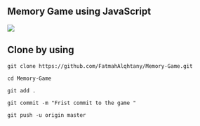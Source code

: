 ## Memory Game using JavaScript

<img src="https://f.top4top.io/p_1962ebz7t1.gif" >

## Clone by using 

```
git clone https://github.com/FatmahAlqhtany/Memory-Game.git

cd Memory-Game

git add .

git commit -m "Frist commit to the game "

git push -u origin master

```
